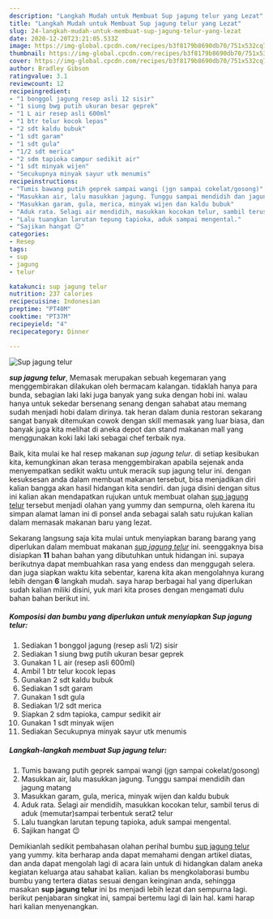 ```yaml
---
description: "Langkah Mudah untuk Membuat Sup jagung telur yang Lezat"
title: "Langkah Mudah untuk Membuat Sup jagung telur yang Lezat"
slug: 24-langkah-mudah-untuk-membuat-sup-jagung-telur-yang-lezat
date: 2020-12-20T23:21:05.533Z
image: https://img-global.cpcdn.com/recipes/b3f8179b8690db70/751x532cq70/sup-jagung-telur-foto-resep-utama.jpg
thumbnail: https://img-global.cpcdn.com/recipes/b3f8179b8690db70/751x532cq70/sup-jagung-telur-foto-resep-utama.jpg
cover: https://img-global.cpcdn.com/recipes/b3f8179b8690db70/751x532cq70/sup-jagung-telur-foto-resep-utama.jpg
author: Bradley Gibson
ratingvalue: 3.1
reviewcount: 12
recipeingredient:
- "1 bonggol jagung resep asli 12 sisir"
- "1 siung bwg putih ukuran besar geprek"
- "1 L air resep asli 600ml"
- "1 btr telur kocok lepas"
- "2 sdt kaldu bubuk"
- "1 sdt garam"
- "1 sdt gula"
- "1/2 sdt merica"
- "2 sdm tapioka campur sedikit air"
- "1 sdt minyak wijen"
- "Secukupnya minyak sayur utk menumis"
recipeinstructions:
- "Tumis bawang putih geprek sampai wangi (jgn sampai cokelat/gosong)"
- "Masukkan air, lalu masukkan jagung. Tunggu sampai mendidih dan jagung matang"
- "Masukkan garam, gula, merica, minyak wijen dan kaldu bubuk"
- "Aduk rata. Selagi air mendidih, masukkan kocokan telur, sambil terus di aduk (memutar)sampai terbentuk serat2 telur"
- "Lalu tuangkan larutan tepung tapioka, aduk sampai mengental."
- "Sajikan hangat 😉"
categories:
- Resep
tags:
- sup
- jagung
- telur

katakunci: sup jagung telur 
nutrition: 237 calories
recipecuisine: Indonesian
preptime: "PT40M"
cooktime: "PT37M"
recipeyield: "4"
recipecategory: Dinner

---
```



![Sup jagung telur](https://img-global.cpcdn.com/recipes/b3f8179b8690db70/751x532cq70/sup-jagung-telur-foto-resep-utama.jpg)

<b><i>sup jagung telur</i></b>, Memasak merupakan sebuah kegemaran yang menggembirakan dilakukan oleh bermacam kalangan. tidaklah hanya para bunda, sebagian laki laki juga banyak yang suka dengan hobi ini. walau hanya untuk sekedar bersenang senang dengan sahabat atau memang sudah menjadi hobi dalam dirinya. tak heran dalam dunia restoran sekarang sangat banyak ditemukan cowok dengan skill memasak yang luar biasa, dan banyak juga kita melihat di aneka depot dan stand makanan mall yang menggunakan koki laki laki sebagai chef terbaik nya.



Baik, kita mulai ke hal resep makanan <i>sup jagung telur</i>. di setiap kesibukan kita, kemungkinan akan terasa menggembirakan apabila sejenak anda menyempatkan sedikit waktu untuk meracik sup jagung telur ini. dengan kesuksesan anda dalam membuat makanan tersebut, bisa menjadikan diri kalian bangga akan hasil hidangan kita sendiri. dan juga disini dengan situs ini kalian akan mendapatkan rujukan untuk membuat olahan <u>sup jagung telur</u> tersebut menjadi olahan yang yummy dan sempurna, oleh karena itu simpan alamat laman ini di ponsel anda sebagai salah satu rujukan kalian dalam memasak makanan baru yang lezat.


Sekarang langsung saja kita mulai untuk menyiapkan barang barang yang diperlukan dalam membuat makanan <u><i>sup jagung telur</i></u> ini. seenggaknya bisa disiapkan <b>11</b> bahan bahan yang dibutuhkan untuk hidangan ini. supaya berikutnya dapat membuahkan rasa yang endess dan menggugah selera. dan juga siapkan waktu kita sebentar, karena kita akan mengolahnya kurang lebih dengan <b>6</b> langkah mudah. saya harap berbagai hal yang diperlukan sudah kalian miliki disini, yuk mari kita proses dengan mengamati dulu bahan bahan berikut ini.

<!--inarticleads1-->

##### Komposisi dan bumbu yang diperlukan untuk menyiapkan Sup jagung telur:

1. Sediakan 1 bonggol jagung (resep asli 1/2) sisir
1. Sediakan 1 siung bwg putih ukuran besar geprek
1. Gunakan 1 L air (resep asli 600ml)
1. Ambil 1 btr telur kocok lepas
1. Gunakan 2 sdt kaldu bubuk
1. Sediakan 1 sdt garam
1. Gunakan 1 sdt gula
1. Sediakan 1/2 sdt merica
1. Siapkan 2 sdm tapioka, campur sedikit air
1. Gunakan 1 sdt minyak wijen
1. Sediakan Secukupnya minyak sayur utk menumis




<!--inarticleads2-->

##### Langkah-langkah membuat Sup jagung telur:

1. Tumis bawang putih geprek sampai wangi (jgn sampai cokelat/gosong)
1. Masukkan air, lalu masukkan jagung. Tunggu sampai mendidih dan jagung matang
1. Masukkan garam, gula, merica, minyak wijen dan kaldu bubuk
1. Aduk rata. Selagi air mendidih, masukkan kocokan telur, sambil terus di aduk (memutar)sampai terbentuk serat2 telur
1. Lalu tuangkan larutan tepung tapioka, aduk sampai mengental.
1. Sajikan hangat 😉




Demikianlah sedikit pembahasan olahan perihal bumbu <u>sup jagung telur</u> yang yummy. kita berharap anda dapat memahami dengan artikel diatas, dan anda dapat mengolah lagi di acara lain untuk di hidangkan dalam aneka kegiatan keluarga atau sahabat kalian. kalian bs mengkolaborasi bumbu bumbu yang tertera diatas sesuai dengan keinginan anda, sehingga masakan <b>sup jagung telur</b> ini bs menjadi lebih lezat dan sempurna lagi. berikut penjabaran singkat ini, sampai bertemu lagi di lain hal. kami harap hari kalian menyenangkan.
